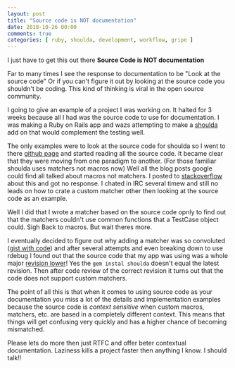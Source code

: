 ```yaml
--- 
layout: post
title: "Source code is NOT documentation"
date: 2010-10-26 00:00
comments: true
categories: [ ruby, shoulda, development, workflow, gripe ]
---
```

I just have to get this out there **Source Code is NOT documentation**

Far to many times I see the response to documentation to be "Look at the source
code" Or if you can't figure it out by looking at the source code you shouldn't
be coding. This kind of thinking is viral in the open source community.

I going to give an example of a project I was working on. It halted for 3
weeks because all I had was the source code to use for documentation. I was
making a Ruby on Rails app and wazs attempting to make a [shoulda][1] add on
that would complement the testing well.

The only examples were to look at the source code for shoulda so I went to
there [github page][1] and started reading all the source code. It became
clear that they were moving from one paradigm to another. (For those familiar
shoulda uses matchers not macros now) Well all the blog posts google could
find all talked about macros not matchers. I posted to [stackoverflow][2]
about this and got no response. I chated in IRC several timew and still no
leads on how to crate a custom matcher other then looking at the source code
as an example.

Well I did that I wrote a matcher based on the source code opnly to find out
that the matchers couldn't use common functions that a TestCase object could.
Sigh Back to macros. But wait theres more.

I eventually decided to figure out why adding a matcher was so convoluted
([gist with code][3]) and after several attempts and even breaking down to use
rdebug I found out that the source code that my app was using was a whole
major [revision lower][4]! Yes the `gem instal shoulda` doesn't equal the latest
revision. Then after code review of the correct revision it turns out that the
code does not support custom matchers.

The point of all this is that when it comes to using source code as your
documentation you miss a lot of the details and implementation examples
because the source code is _context sensitive_ when custom macros, matchers,
etc. are based in a completely different context. This means that things will
get confusing very quickly and has a higher chance of becoming mismatched.

Please lets do more then just RTFC and offer beter contextual documentation.
Laziness kills a project faster then anything I know. I should talk!!

[1]: http://github.com/thoughtbot/shoulda
[2]: http://stackoverflow.com/questions/3915065/adding-custom-shoulda-matchers-to-testcase
[3]: http://gist.github.com/613522
[4]: http://github.com/thoughtbot/shoulda/tree/v2.10.1
